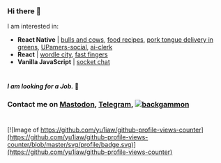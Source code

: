 ### Hi there 👋
I am interested in:
- **React Native** | [bulls and cows](https://drive.google.com/file/d/1MlImDa_M-etUSS2aNn7Nv5V2_PBjOczK/view?usp=sharing), [food recipes](https://drive.google.com/file/d/1F6bQLXij8O5_6ikwa8k1IsjdYZMK036N/view?usp=share_link), [pork tongue delivery in greens](https://expo.dev/@yu1ia/uber-eats), [UPamers-social](https://expo.dev/@yu1ia/epam-project), [ai-clerk](https://expo.dev/@yu1ia/chatGPT-app)
- **React** | [wordle city](https://wordle-british-city.netlify.app), [fast fingers](https://yu1ia-warming-up-fingers.netlify.app)
- **Vanilla JavaScript** | [socket chat](https://chat-u6d0.onrender.com)
#
  

#### _I am looking for a Job._ :mega:

### Contact me on <a rel="me" href="https://ohai.social/@yu1ia">Mastodon</a>, <a href="https://t.me/yu1iaw">Telegram</a>, <a href="https://zooescape.com/user-profile.pl?usr=antidot"><IMG src="http://zooescape.com/img/zooescape-80x15-blue.gif" width=80 height=15 border=0 alt="backgammon"></a>
#
[![Image of https://github.com/yu1iaw/github-profile-views-counter](https://github.com/yu1iaw/github-profile-views-counter/blob/master/svg/profile/badge.svg)](https://github.com/yu1iaw/github-profile-views-counter)

